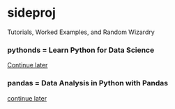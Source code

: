 # sideproj
Tutorials, Worked Examples, and Random Wizardry 

### pythonds = Learn Python for Data Science ###
[Continue later](https://www.youtube.com/playlist?list=PL2-dafEMk2A6QKz1mrk1uIGfHkC1zZ6UU)

### pandas = Data Analysis in Python with Pandas ###
[continue later](https://www.youtube.com/playlist?list=PL5-da3qGB5ICCsgW1MxlZ0Hq8LL5U3u9y)
